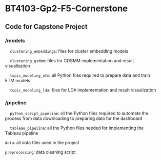 # BT4103-Gp2-F5-Cornerstone
## Code for Capstone Project 

### /models

&nbsp;&nbsp;&nbsp;&nbsp;`clustering_embeddings`: files for cluster embedding models
  
&nbsp;&nbsp;&nbsp;&nbsp;`clustering_gsdmm`: files for GDSMM implementation and result visualization
  
&nbsp;&nbsp;&nbsp;&nbsp;`topic_modeling_etm`: all Python files required to prepare data and train ETM models
  
&nbsp;&nbsp;&nbsp;&nbsp;`topic_modeling_lda`: files for LDA implementation and result visualization

### /pipeline

&nbsp;&nbsp;&nbsp;&nbsp;`python_script_pipeline`: all the Python files required to automate the process from data downloading to preparing data for the dashboard
  
&nbsp;&nbsp;&nbsp;&nbsp;`tableau_pipeline`: all the Python files needed for implementing the Tableau pipeline

`data`: all data files used in the project

`preprocessing`: data cleaning script
